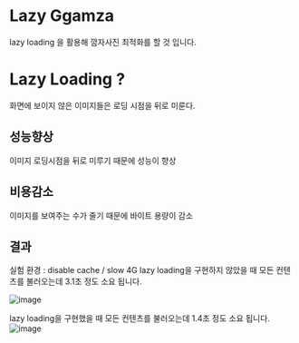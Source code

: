 # Lazy Ggamza

lazy loading 을 활용해 깜자사진 최적화를 할 것 입니다.

# Lazy Loading ?

화면에 보이지 않은 이미지들은 로딩 시점을 뒤로 미룬다.

## 성능향상
이미지 로딩시점을 뒤로 미루기 때문에 성능이 향상

## 비용감소
이미지를 보여주는 수가 줄기 때문에 바이트 용량이 감소

## 결과

실험 환경 : disable cache / slow 4G
lazy loading을 구현하지 않았을 때 모든 컨텐츠를 불러오는데 3.1초 정도 소요 됩니다.

![image](https://github.com/user-attachments/assets/35c97a62-b829-4a8e-b0df-46ed079d714d)

lazy loading을 구현했을 때 모든 컨텐츠를 불러오는데 1.4초 정도 소요 됩니다.
![image](https://github.com/user-attachments/assets/5f8f37d8-1cc3-453f-896f-50894fe3306e)
